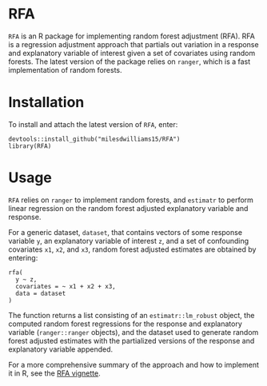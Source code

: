 # RFA
`RFA` is an R package for implementing random forest adjustment (RFA). RFA is a regression adjustment approach that partials out variation in a response and explanatory variable of interest given a set of covariates using random forests. The latest version of the package relies on `ranger`, which is a fast implementation of random forests.


# Installation
To install and attach the latest version of `RFA`, enter:

    devtools::install_github("milesdwilliams15/RFA")
    library(RFA)

# Usage
`RFA` relies on `ranger` to implement random forests, and `estimatr` to perform linear regression on the random forest adjusted explanatory variable and response. 

For a generic dataset, `dataset`, that contains vectors of some response variable `y`, an explanatory variable of interest `z`, and a set of confounding covariates `x1`, `x2`, and `x3`, random forest adjusted estimates are obtained by entering:

    rfa(
      y ~ z,
      covariates = ~ x1 + x2 + x3,
      data = dataset
    )

The function returns a list consisting of an `estimatr::lm_robust` object, the computed random forest regressions for the response and explanatory variable (`ranger::ranger` objects), and the dataset used to generate random forest adjusted estimates with the partialized versions of the response and explanatory variable appended.

For a more comprehensive summary of the approach and how to implement it in R, see the [RFA vignette](https://rpubs.com/milesdwilliams15/rfa-vignette).
